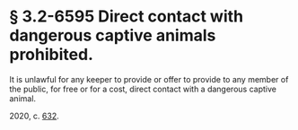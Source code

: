 # § 3.2-6595 Direct contact with dangerous captive animals prohibited.

<p>It is unlawful for any keeper to provide or offer to provide to any member of the public, for free or for a cost, direct contact with a dangerous captive animal.</p><p>2020, c. <a href='http://lis.virginia.gov/cgi-bin/legp604.exe?201+ful+CHAP0632'>632</a>.</p>